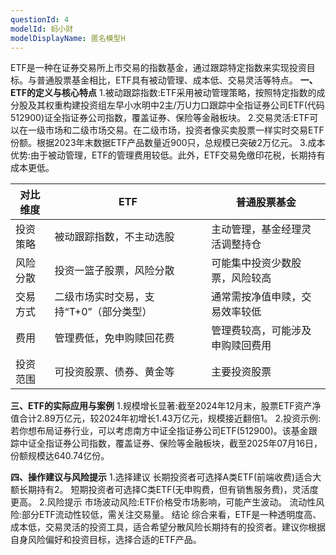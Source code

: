 ```yaml
---
questionId: 4
modelId: 蚂小财
modelDisplayName: 匿名模型H
---
```

ETF是一种在证券交易所上市交易的指数基金，通过跟踪特定指数来实现投资目标。与普通股票基金相比，ETF具有被动管理、成本低、交易灵活等特点。
**一、ETF的定义与核心特点**
1.被动跟踪指数:ETF采用被动管理策略，按照特定指数的成分股及其权重构建投资组左早小水明中2主/万U力口跟踪中全指证券公司ETF(代码512900)证全指证券公司指数，覆盖证券、保险等金融板块。
2.交易灵活:ETF可以在一级市场和二级市场交易。在二级市场，投资者像买卖股票一样实时交易ETF份额。根据2023年末数据ETF产品数量近900只，总规模已突破2万亿元。
3.成本优势:由于被动管理，ETF的管理费用较低。此外，ETF交易免缴印花税，长期持有成本更低。


| 对比维度 | ETF                    | 普通股票基金           |
| ---- | ---------------------- | ---------------- |
| 投资策略 | 被动跟踪指数，不主动选股           | 主动管理，基金经理灵活调整持仓  |
| 风险分散 | 投资一篮子股票，风险分散           | 可能集中投资少数股票，风险较高  |
| 交易方式 | 二级市场实时交易，支持“T+0”（部分类型） | 通常需按净值申赎，交易效率较低  |
| 费用   | 管理费低，免申购赎回花费           | 管理费较高，可能涉及申购赎回费用 |
| 投资范围 | 可投资股票、债券、黄金等           | 主要投资股票           |

**三、ETF的实际应用与案例**
1.规模增长显著:截至2024年12月末，股票ETF资产净值合计2.89万亿元，较2024年初增长1.43万亿元，规模接近翻倍1。
2.投资示例:若你想布局证券行业，可以考虑南方中证全指证券公司ETF(512900)。该基金跟踪中证全指证券公司指数，覆盖证券、保险等金融板块，截至2025年07月16日，份额规模达640.74亿份。

**四、操作建议与风险提示**
1.选择建议
长期投资者可选择A类ETF(前端收费)适合大额长期持有2。
短期投资者可选择C类ETF(无申购费，但有销售服务费)，灵活度更高。
2.风险提示
市场波动风险:ETF价格受市场影响，可能产生波动。
流动性风险:部分ETF流动性较低，需关注交易量。
结论
综合来看，ETF是一种透明度高、成本低，交易灵活的投资工具，适合希望分散风险长期持有的投资者。建议你根据自身风险偏好和投资目标，选择合适的ETF产品。